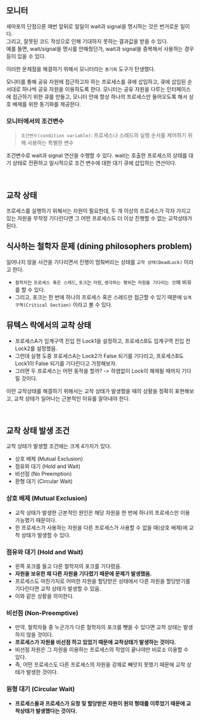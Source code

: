 ## 모니터

세마포의 단점으론 매번 앞뒤로 일일이 wait과 signal을 명시하는 것은 번거로운 일이다.<br/>
그리고, 잘못된 코드 작성으로 인해 기대하지 못하는 결과값을 받을 수 있다.<br/>
예를 들면, wait/signal을 명시를 안해줬던가, wait과 signal을 중복해서 사용하는 경우 등이 있을 수 있다.

이러한 문제점을 해결하기 위해서 모니터라는 `동기화` 도구가 탄생했다.

모니터를 통해 공유 자원에 접근하고자 하는 프로세스를 큐에 삽입하고, 큐에 삽입된 순서대로 하나씩 공유 자원을 이용하도록 한다.
모니터는 공유 자원을 다루는 인터페이스에 접근하기 위한 큐를 만들고, 모니터 안에 항상 하나의 프로세스만 들어오도록 해서 상호 배제를 위한 동기화를 제공한다.

### 모니터에서의 조건변수

> `조건변수(condition variable)`: 프로세스나 스레드의 실행 순서를 제어하기 위해 사용하는 특별한 변수

조건변수로 wait과 signal 연산을 수행할 수 있다. wait는 호출한 프로세스의 상태를 대기 상태로 전환하고 일시적으로 조건 변수에 대한 대기 큐에 삽입하는 연산이다.

<br/>

## 교착 상태

프로세스를 실행하기 위해서는 자원이 필요한데, 두 개 이상의 프로세스가 각자 가지고 있는 자원을 무작정 기다린다면 그 어떤 프로세스도 더 이상 진행할 수 없는 교착상태가 된다.

## 식사하는 철학자 문제 (dining philosophers problem)

일어나지 않을 사건을 기다리면서 진행이 멈춰버리는 상태를 `교착 상태(DeadLock)` 이라고 한다.

-   `철학자`는 `프로세스 혹은 스레드`, `포크`는 `자원`, `생각하는 행위`는 `자원을 기다리는 것`에 비유를 할 수 있다.
-   그리고, 포크는 한 번에 하나의 프로세스 혹은 스레드만 접근할 수 있기 때문에 `임계 구역(Critical Section)` 이라고 볼 수 있다.

## 뮤텍스 락에서의 교착 상태

-   프로세스A가 임계구역 진입 전 Lock1을 설정하고, 프로세스B도 임계구역 진입 전 Lock2를 설정했음.
-   그런데 실행 도중 프로세스A는 Lock2가 False 되기를 기다리고, 프로세스B도 Lock1이 False 되기를 기다린다고 가정해보자.
-   그러면 두 프로세스는 어떤 동작을 할까? -> 하염없이 Lock이 해제될 때까지 기다릴 것이다.

이런 교착상태를 해결하기 위해서는 교착 상태가 발생했을 때의 상황을 정확히 표현해보고, 교착 상태가 일어나는 근본적인 이유를 알아내야 한다.

<br/>

## 교착 상태 발생 조건

교착 상태가 발생할 조건에는 크게 4가지가 있다.

-   상호 배제 (Mutual Exclusion)
-   점유와 대기 (Hold and Wait)
-   비선점 (No Preemption)
-   환형 대기 (Circular Wait)

### 상호 배제 (Mutual Exclusion)

-   교착 상태가 발생한 근본적인 원인은 해당 자원을 한 번에 하나의 프로세스만 이용 가능했기 때문이다.
-   한 프로세스가 사용하는 자원을 다른 프로세스가 사용할 수 없을 때(상호 배제)에 교착 상태가 발생할 수 있다.

### 점유와 대기 (Hold and Wait)

-   왼쪽 포크를 들고 다른 철학자의 포크를 기다렸음.
-   **자원을 보유한 채 다른 자원을 기다렸기 때문에 문제가 발생했음.**
-   프로세스도 마찬가지로 어떠한 자원을 할당받은 상태에서 다른 자원을 할당받기를 기다린다면 교착 상태가 발생할 수 있음.
-   이와 같은 상황을 의미한다.

### 비선점 (Non-Preemptive)

-   만약, 철학자들 중 누군가가 다른 철학자의 포크를 뺏을 수 있다면 교착 상태는 발생하지 않을 것이다.
-   **프로세스가 자원을 비선점 하고 있었기 때문에 교착상태가 발생하는 것이다.**
-   비선점 자원은 그 자원을 이용하는 프로세스의 작업이 끝나야만 비로소 이용할 수 있다.
-   즉, 어떤 프로세스도 다른 프로세스의 자원을 강제로 빼앗지 못했기 때문에 교착 상태가 발생한 것이다.

### 원형 대기 (Circular Wait)

-   **프로세스들과 프로세스가 요청 및 할당받은 자원이 원의 형태를 이루었기 때문에 교착상태가 발생했다는 것이다.**
